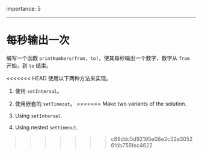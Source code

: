 importance: 5

---

# 每秒输出一次

编写一个函数 `printNumbers(from, to)`，使其每秒输出一个数字，数字从 `from ` 开始，到 `to` 结束。

<<<<<<< HEAD
使用以下两种方法来实现。

1. 使用 `setInterval`。
2. 使用嵌套的 `setTimeout`。
=======
Make two variants of the solution.

1. Using `setInterval`.
2. Using nested `setTimeout`.
>>>>>>> c89ddc5d92195e08e2c32e30526fdb755fec4622
